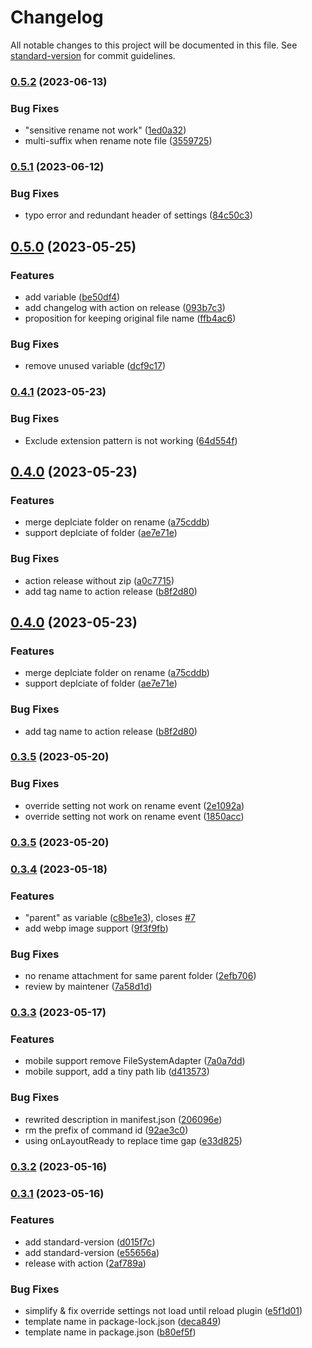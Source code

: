 # Changelog

All notable changes to this project will be documented in this file. See [standard-version](https://github.com/conventional-changelog/standard-version) for commit guidelines.

### [0.5.2](https://github.com/trganda/obsidian-attachment-management/compare/0.5.1...0.5.2) (2023-06-13)


### Bug Fixes

* "sensitive rename not work" ([1ed0a32](https://github.com/trganda/obsidian-attachment-management/commit/1ed0a3250879fc6b13e026c3753be65072596e8e))
* multi-suffix when  rename note file ([3559725](https://github.com/trganda/obsidian-attachment-management/commit/35597251f46237d032c3fffef9686f5bc71bb0bb))

### [0.5.1](https://github.com/trganda/obsidian-attachment-management/compare/0.5.0...0.5.1) (2023-06-12)


### Bug Fixes

* typo error and redundant header of settings ([84c50c3](https://github.com/trganda/obsidian-attachment-management/commit/84c50c37d84af8b26db9f99cd1653aa13b5e6a54))

## [0.5.0](https://github.com/trganda/obsidian-attachment-management/compare/0.4.1...0.5.0) (2023-05-25)


### Features

* add  variable ([be50df4](https://github.com/trganda/obsidian-attachment-management/commit/be50df4aa0eaa7030730988cbad750c1ce87cb16))
* add changelog with action on release ([093b7c3](https://github.com/trganda/obsidian-attachment-management/commit/093b7c3b2058d8efa74d911832d905519327d446))
* proposition for keeping original file name ([ffb4ac6](https://github.com/trganda/obsidian-attachment-management/commit/ffb4ac6e0a8ca6242adabce466830c87af297c0e))


### Bug Fixes

* remove unused variable ([dcf9c17](https://github.com/trganda/obsidian-attachment-management/commit/dcf9c177829a6fc7d3beb8cbae1e792d7e0a30b8))

### [0.4.1](https://github.com/trganda/obsidian-attachment-management/compare/0.4.0...0.4.1) (2023-05-23)


### Bug Fixes

* Exclude extension pattern is not working ([64d554f](https://github.com/trganda/obsidian-attachment-management/commit/64d554f60e959998eccfd63f64ff1526241a682c))

## [0.4.0](https://github.com/trganda/obsidian-attachment-management/compare/0.3.5...0.4.0) (2023-05-23)


### Features

* merge deplciate folder on rename ([a75cddb](https://github.com/trganda/obsidian-attachment-management/commit/a75cddb9a975b5cd6a2a922ba57017ab9c01240e))
* support deplciate of folder ([ae7e71e](https://github.com/trganda/obsidian-attachment-management/commit/ae7e71e1de7f23023e91ab02bb161f25e32cd3ab))


### Bug Fixes

* action release without zip ([a0c7715](https://github.com/trganda/obsidian-attachment-management/commit/a0c77151f2454e671a8f7ec05e867559855393e6))
* add tag name to action release ([b8f2d80](https://github.com/trganda/obsidian-attachment-management/commit/b8f2d80364171eb5d0d7861602980400db710afa))

## [0.4.0](https://github.com/trganda/obsidian-attachment-management/compare/0.3.5...0.4.0) (2023-05-23)


### Features

* merge deplciate folder on rename ([a75cddb](https://github.com/trganda/obsidian-attachment-management/commit/a75cddb9a975b5cd6a2a922ba57017ab9c01240e))
* support deplciate of folder ([ae7e71e](https://github.com/trganda/obsidian-attachment-management/commit/ae7e71e1de7f23023e91ab02bb161f25e32cd3ab))


### Bug Fixes

* add tag name to action release ([b8f2d80](https://github.com/trganda/obsidian-attachment-management/commit/b8f2d80364171eb5d0d7861602980400db710afa))

### [0.3.5](https://github.com/trganda/obsidian-attachment-management/compare/0.3.4...0.3.5) (2023-05-20)


### Bug Fixes

* override setting not work on rename event ([2e1092a](https://github.com/trganda/obsidian-attachment-management/commit/2e1092a56dd171100477351cf1767c41a016dc89))
* override setting not work on rename event ([1850acc](https://github.com/trganda/obsidian-attachment-management/commit/1850acc0c1700a8308d1657828f378ee6e81679a))

### [0.3.5](https://github.com/trganda/obsidian-attachment-management/compare/0.3.4...0.3.5) (2023-05-20)

### [0.3.4](https://github.com/trganda/obsidian-attachment-managment/compare/0.3.3...0.3.4) (2023-05-18)


### Features

* "parent" as variable ([c8be1e3](https://github.com/trganda/obsidian-attachment-managment/commit/c8be1e3c91228c991479bf66ca2502432110fd5a)), closes [#7](https://github.com/trganda/obsidian-attachment-managment/issues/7)
* add webp image support ([9f3f9fb](https://github.com/trganda/obsidian-attachment-managment/commit/9f3f9fb4b01b76a346fade32d489b54ba300b986))


### Bug Fixes

* no rename attachment for same parent folder ([2efb706](https://github.com/trganda/obsidian-attachment-managment/commit/2efb706622cdce5dff887f60b95c2e72ac49a91e))
* review by maintener ([7a58d1d](https://github.com/trganda/obsidian-attachment-managment/commit/7a58d1d2c9ab592cefc0513c1c7e9587cc38d603))

### [0.3.3](https://github.com/trganda/obsidian-attachment-management/compare/0.3.2...0.3.3) (2023-05-17)


### Features

* mobile support remove FileSystemAdapter ([7a0a7dd](https://github.com/trganda/obsidian-attachment-management/commit/7a0a7dd36a50c67e5ac3efd9b24bb3e3d5fc409e))
* mobile support, add a tiny path lib ([d413573](https://github.com/trganda/obsidian-attachment-management/commit/d413573efc8e22ed1314b9f71f3c3b76e6bd8cc4))


### Bug Fixes

* rewrited description in manifest.json ([206096e](https://github.com/trganda/obsidian-attachment-management/commit/206096e522df8b8b4ccabcf5ce252685d56be86b))
* rm the prefix of command id ([92ae3c0](https://github.com/trganda/obsidian-attachment-management/commit/92ae3c06dd15a583c7bc0c44e5be3e660c2b8ba9))
* using onLayoutReady to replace time gap ([e33d825](https://github.com/trganda/obsidian-attachment-management/commit/e33d825abf1b1815a206fb53e2627114712f40a4))

### [0.3.2](https://github.com/trganda/obsidian-attachment-management/compare/0.3.1...0.3.2) (2023-05-16)

### [0.3.1](https://github.com/trganda/obsidian-attachment-management/compare/0.3.0...0.3.1) (2023-05-16)


### Features

* add standard-version ([d015f7c](https://github.com/trganda/obsidian-attachment-management/commit/d015f7c4a2e4f3beaea1c85d8afd41758cd31256))
* add standard-version ([e55656a](https://github.com/trganda/obsidian-attachment-management/commit/e55656aa5050f223daf193fdac0b4d4b5ae7a3db))
* release with action ([2af789a](https://github.com/trganda/obsidian-attachment-management/commit/2af789a4a386293c10078c108a87119bc7f09dbe))


### Bug Fixes

* simplify & fix override settings not load until reload plugin ([e5f1d01](https://github.com/trganda/obsidian-attachment-management/commit/e5f1d0124791039c74eb83f4786dd9b4efdf9c33))
* template name in package-lock.json ([deca849](https://github.com/trganda/obsidian-attachment-management/commit/deca849891d2b5284446235263455cd1a6778199))
* template name in package.json ([b80ef5f](https://github.com/trganda/obsidian-attachment-management/commit/b80ef5fc8b9fbf07aa0e01e803ae2743fee7b315))
